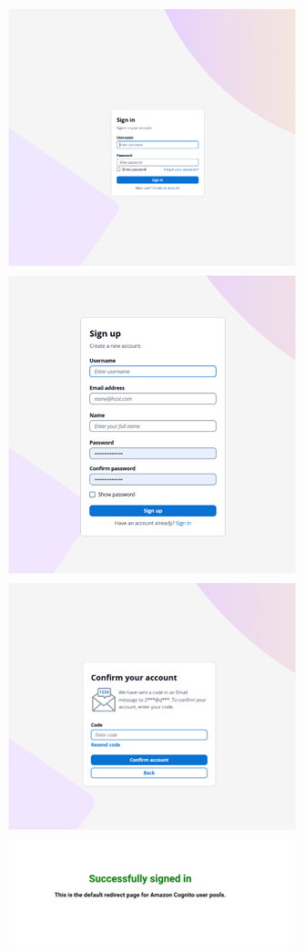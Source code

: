 ![image-20241207134958273](.\image-20241207134958273.png)

![image-20241207135045491](.\image-20241207135045491.png)

![image-20241207135210200](.\image-20241207135210200.png)

![image-20241207135404435](.\image-20241207135404435.png)
